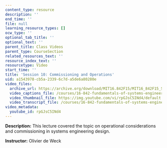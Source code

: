 ```yaml
---
content_type: resource
description: ''
end_time: ''
file: null
learning_resource_types: []
ocw_type: ''
optional_tab_title: ''
optional_text: ''
parent_title: Class Videos
parent_type: CourseSection
related_resources_text: ''
resource_index_text: ''
resourcetype: Video
start_time: ''
title: 'Session 10: Commissioning and Operations'
uid: a1543978-cb5a-2339-6c7d-a5de6a80280e
video_files:
  archive_url: https://archive.org/download/MIT16.842F15/MIT16_842F15_S10_SPOC_300k.mp4
  video_captions_file: /courses/16-842-fundamentals-of-systems-engineering-fall-2015/30c2e93414dd581081e6e638f197db9c_rpGJsC5INd4.vtt
  video_thumbnail_file: https://img.youtube.com/vi/rpGJsC5INd4/default.jpg
  video_transcript_file: /courses/16-842-fundamentals-of-systems-engineering-fall-2015/dba496797dba2d953784081d195cd3ff_rpGJsC5INd4.pdf
video_metadata:
  youtube_id: rpGJsC5INd4
---
```


**Description:** This lecture covered the topic on operational considerations and commissioning in systems engineering design.

**Instructor:** Olivier de Weck




